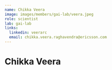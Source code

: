 ```yaml
---
name: Chikka Veera
image: images/members/gai-lab/veera.jpeg
role: scientist
lab: gai-lab
links:
  linkedin: veerarc
  email: chikka.veera.raghavendra@ericsson.com
---
```


# Chikka Veera